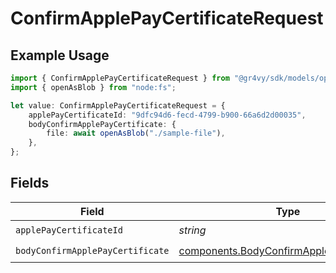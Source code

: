 # ConfirmApplePayCertificateRequest

## Example Usage

```typescript
import { ConfirmApplePayCertificateRequest } from "@gr4vy/sdk/models/operations";
import { openAsBlob } from "node:fs";

let value: ConfirmApplePayCertificateRequest = {
    applePayCertificateId: "9dfc94d6-fecd-4799-b900-66a6d2d00035",
    bodyConfirmApplePayCertificate: {
        file: await openAsBlob("./sample-file"),
    },
};
```

## Fields

| Field                                                                                                  | Type                                                                                                   | Required                                                                                               | Description                                                                                            |
| ------------------------------------------------------------------------------------------------------ | ------------------------------------------------------------------------------------------------------ | ------------------------------------------------------------------------------------------------------ | ------------------------------------------------------------------------------------------------------ |
| `applePayCertificateId`                                                                                | *string*                                                                                               | :heavy_check_mark:                                                                                     | N/A                                                                                                    |
| `bodyConfirmApplePayCertificate`                                                                       | [components.BodyConfirmApplePayCertificate](../../models/components/bodyconfirmapplepaycertificate.md) | :heavy_check_mark:                                                                                     | N/A                                                                                                    |